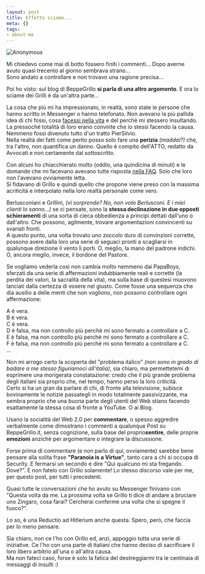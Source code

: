 ```yaml
--- 
layout: post
title: Effetto sciame...
meta: {}
tags: 
- about-me
---
```

![Anonymous](http://www.lastknight.com/download/2008/08/anonymousbecause-240x300.jpg)
  
Mi chiedevo come mai di botto fossero finiti i commenti... Dopo averne avuto quasi trecento al giorno sembrava strano...  
Sono andato a controllare e non trovavo una ragione precisa...  
  
Poi ho visto: sul blog di BeppeGrillo **si parla di una altro argomento**. E ora lo sciame dei Grilli è da un'altra parte...  
  
La cosa che più mi ha impressionato, in realtà, sono state le persone che hanno scritto in Messenger o hanno telefonato. Non avevano la più pallida idea di chi fossi, cosa [facessi nella vita](http://www.matteoflora.com) e del perchè mi stessero insultando.  
La pressoché totalità di loro erano convinte che io stessi facendo la causa. Nemmeno fossi divenuto tutto d'un tratto PierSilvio.  
Nella realtà dei fatti come perito posso solo fare una **perizia** *(maddai?)* che, tra l'altro, non quantifica un danno. Quello è compito dell'ATTO, redatto da Avvocati e non certamente dal sottoscritto.   
  
Con alcuni ho chiacchierato molto (oddio, una quindicina di minuti) e le domande che mi facevano avevano tutte risposta [nella FAQ](). Solo che loro non l'avevano ovviamente letta.  
Si fidavano di Grillo e quindi quello che propone viene preso con la massima acriticità e interpolato nella loro realtà personale come vero.  
  
Berlusconiani e Grillini, *(vi sorprende? No, non voto Berlusconi. E i miei clienti lo sanno...)* se ci pensate, sono la **stessa declinazione in due opposti schieramenti** di una sorta di cieca obbedienza a principi dettati dall'uno o dall'altro. Che possono, agilmente, trovare argomentazioni convincenti su svariati fronti.  
A questo punto, una volta trovato uno zoccolo duro di convinzioni corrette, possono avere dalla loro una serie di seguaci pronti a scagliarsi in qualunque direzione il vento li porti. O, meglio, la mano del padrone indichi. O, ancora meglio, invece, il bordone del Pastore.  
  
Se vogliamo vederla così non cambia molto nemmeno dai PapaBoys, sferzati da una serie di affermazioni indubbiamente reali e corrette (la perdita dei valori, la sacralità della vita), ma sulla base di questesi muovono lanciati dalla certezza di essere nel giusto. Come fosse una sequenza che dia ausilio a delle menti che non vogliono, non possono controllare ogni affermazione:  
 
A è vera.  
B è vera.  
C è vera.  
D è falsa, ma non controllo più perchè mi sono fermato a controllare a C.  
E è falsa, ma non controllo più perchè mi sono fermato a controllare a C.  
F è falsa, ma non controllo più perchè mi sono fermato a controllare a C.  
...  
  
Non mi arrogo certo la scoperta del "problema italico" *(non sono in grado di badare a me stesso figuriamoci all'italia)*, sia chiaro, ma permettetemi di esprimere una morigerata constatazione: credo che il più grande problema degli italiani sia proprio che, nel tempo, hanno perso la loro criticità.  
Certo si ha un gran da parlare di chi, di fronte alla televisione, subisce bovinamente le notizie passategli in modo totalmente passivizzante, ma sembra proprio che una buona parte degli utenti del Web stiano facendo esattamente la stessa cosa di fronte a YouTube. O ai Blog.  
  
Usano la socialità del Web 2.0 per **commentare**, o spesso aggredire verbalmente come dimostrano i commenti a qualunque Post su BeppeGrillo.it, senza cognizione, sulla base del proprio**sentire**, delle proprie **emozioni** anzichè per argomentare o integrare la discussione.  
  
Forse prima di commentare (e non parlo di qui, ovviamente) sarebbe bene pensare alla solita frase **"Paranoia is a Virtue"**, tanto cara a chi si occupa di Security. E fermarsi un secondo e dire "Qui qualcuno mi sta fregando. Dove?". E non fatelo con Grillo solamente! Lo stesso discorso vale per me, per questo post, per tutti i precedenti.  
  
Quasi tutte le conversazioni che ho avuto su Messenger finivano con "Questa volta da me. La prossima volta se Grillo ti dice di andare a bruciare uno Zingaro, cosa farai? Cercherai conferme una volta che si spegne il fuoco?".  
  
Lo so, è una Reductio ad Hitlerium anche questa. Spero, però, che faccia per lo meno pensare.  
  
Sia chiaro, non ce l'ho con Grillo ed, anzi, appoggio tutta una serie di iniziative. Ce l'ho con una parte di italiani che hanno deciso di sacrificare il loro libero arbitrio all'una o all'altra causa.  
Ma non fateci caso, forse è solo la fatica del destreggiarmi tra le centinaia di messaggi di insulti :)   
  

 
